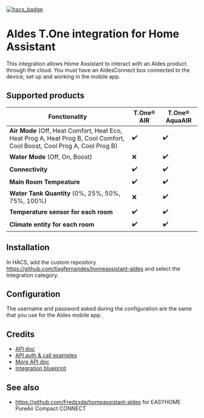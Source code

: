 [![hacs_badge](https://img.shields.io/badge/HACS-Custom-41BDF5.svg)](https://github.com/hacs/integration)

# Aldes T.One integration for Home Assistant

This integration allows Home Assistant to interact with an Aldes product through the cloud. You must have an AldesConnect box connected to the device, set up and working in the mobile app.

## Supported products

| **Fonctionality**                                                                                                        | **T.One® AIR** | **T.One® AquaAIR** |
| ------------------------------------------------------------------------------------------------------------------------ | -------------- | ------------------ |
| **Air Mode** (Off, Heat Comfort, Heat Eco, Heat Prog A, Heat Prog B, Cool Comfort, Cool Boost, Cool Prog A, Cool Prog B) | ✔️              | ✔️                  |
| **Water Mode** (Off, On, Boost)                                                                                          | ❌              | ✔️                  |
| **Connectivity**                                                                                                         | ✔️              | ✔️                  |
| **Main Room Tempeature**                                                                                                 | ✔️              | ✔️                  |
| **Water Tank Quantity** (0%, 25%, 50%, 75%, 100%)                                                                        | ❌              | ✔️                  |
| **Temperature sensor for each room**                                                                                     | ✔️              | ✔️                  |
| **Climate entity for each room**                                                                                         | ✔️              | ✔️                  |


## Installation

In HACS, add the custom repository https://github.com/tiagfernandes/homeassistant-aldes and select the Integration category.

## Configuration

The username and password asked during the configuration are the same that you use for the Aldes mobile app.

## Credits

- [API doc](https://community.jeedom.com/t/aldes-connect-api/57068)
- [API auth & call examples](https://github.com/aalmazanarbs/hassio_aldes)
- [More API doc](https://community.jeedom.com/t/aldes-t-one-api-php/94269)
- [Integration blueprint](https://github.com/custom-components/integration_blueprint)

## See also

- https://github.com/Fredzxda/homeassistant-aldes for EASYHOME PureAir Compact CONNECT
